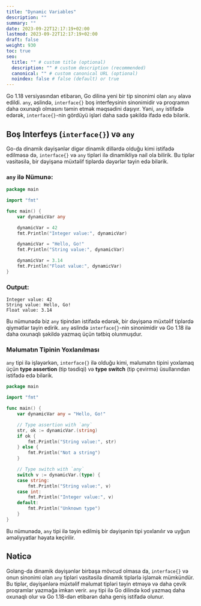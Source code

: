 ```yaml
---
title: "Dynamic Variables"
description: ""
summary: ""
date: 2023-09-22T12:17:19+02:00
lastmod: 2023-09-22T12:17:19+02:00
draft: false
weight: 930
toc: true
seo:
  title: "" # custom title (optional)
  description: "" # custom description (recommended)
  canonical: "" # custom canonical URL (optional)
  noindex: false # false (default) or true
---
```


Go 1.18 versiyasından etibarən, Go dilinə yeni bir tip sinonimi olan `any` əlavə edildi. `any`, əslində, `interface{}` boş interfeysinin sinonimidir və proqramın daha oxunaqlı olmasını təmin etmək məqsədini daşıyır. Yəni, `any` istifadə edərək, `interface{}`-nin gördüyü işləri daha sadə şəkildə ifadə edə bilərik.

## Boş Interfeys (`interface{}`) və `any`

Go-da dinamik dəyişənlər digər dinamik dillərdə olduğu kimi istifadə edilməsə də, `interface{}` və `any` tipləri ilə dinamikliyə nail ola bilirik. Bu tiplər vasitəsilə, bir dəyişənə müxtəlif tiplərdə dəyərlər təyin edə bilərik.

### `any` ilə Nümunə:

```go
package main

import "fmt"

func main() {
    var dynamicVar any

    dynamicVar = 42
    fmt.Println("Integer value:", dynamicVar)

    dynamicVar = "Hello, Go!"
    fmt.Println("String value:", dynamicVar)

    dynamicVar = 3.14
    fmt.Println("Float value:", dynamicVar)
}
```

### Output:
```
Integer value: 42
String value: Hello, Go!
Float value: 3.14
```

Bu nümunədə biz `any` tipindən istifadə edərək, bir dəyişənə müxtəlif tiplərdə qiymətlər təyin edirik. `any` əslində `interface{}`-nin sinonimidir və Go 1.18 ilə daha oxunaqlı şəkildə yazmaq üçün tətbiq olunmuşdur.

### Məlumatın Tipinin Yoxlanılması

`any` tipi ilə işləyərkən, `interface{}` ilə olduğu kimi, məlumatın tipini yoxlamaq üçün **type assertion** (tip təsdiqi) və **type switch** (tip çevirmə) üsullarından istifadə edə bilərik.

```go
package main

import "fmt"

func main() {
    var dynamicVar any = "Hello, Go!"

    // Type assertion with `any`
    str, ok := dynamicVar.(string)
    if ok {
        fmt.Println("String value:", str)
    } else {
        fmt.Println("Not a string")
    }

    // Type switch with `any`
    switch v := dynamicVar.(type) {
    case string:
        fmt.Println("String value:", v)
    case int:
        fmt.Println("Integer value:", v)
    default:
        fmt.Println("Unknown type")
    }
}
```

Bu nümunədə, `any` tipi ilə təyin edilmiş bir dəyişənin tipi yoxlanılır və uyğun əməliyyatlar həyata keçirilir.

## Nəticə

Golang-da dinamik dəyişənlər birbaşa mövcud olmasa da, `interface{}` və onun sinonimi olan `any` tipləri vasitəsilə dinamik tiplərlə işləmək mümkündür. Bu tiplər, dəyişənlərə müxtəlif məlumat tipləri təyin etməyə və daha çevik proqramlar yazmağa imkan verir. `any` tipi ilə Go dilində kod yazmaq daha oxunaqlı olur və Go 1.18-dən etibarən daha geniş istifadə olunur.
